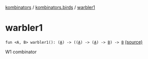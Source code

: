 [kombinators](../index.md) / [kombinators.birds](index.md) / [warbler1](./warbler1.md)

# warbler1

`fun <A, B> warbler1(): (`[`A`](warbler1.md#A)`) -> ((`[`A`](warbler1.md#A)`) -> (`[`A`](warbler1.md#A)`) -> `[`B`](warbler1.md#B)`) -> `[`B`](warbler1.md#B) [(source)](https://github.com/pardom/kombinators/tree/master/src/main/kotlin/kombinators/birds/warbler.kt#L12)

W1 combinator

